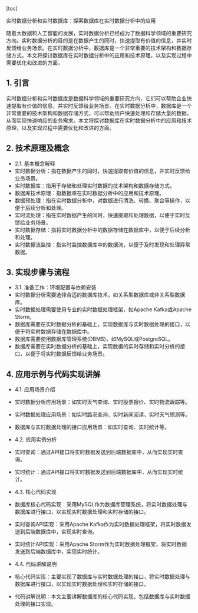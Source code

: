 
[toc]                    
                
                
实时数据分析和实时数据库：探索数据库在实时数据分析中的应用

随着大数据和人工智能的发展，实时数据分析已经成为了数据科学领域的重要研究方向。实时数据分析的目的是在数据产生的同时，快速提取有价值的信息，并实时反馈给业务场景。在实时数据分析中，数据库是一个非常重要的技术架构和数据存储方式。本文将探讨数据库在实时数据分析中的应用和技术原理，以及实现过程中需要优化和改进的方面。

## 1. 引言

实时数据分析和实时数据库是数据科学领域的重要研究方向，它们可以帮助企业快速提取有价值的信息，并实时反馈给业务场景。在实时数据分析中，数据库是一个非常重要的技术架构和数据存储方式，可以帮助用户快速处理和存储大量的数据，从而实现快速响应的业务需求。本文将探讨数据库在实时数据分析中的应用和技术原理，以及实现过程中需要优化和改进的方面。

## 2. 技术原理及概念

- 2.1. 基本概念解释
- 实时数据分析：指在数据产生的同时，快速提取有价值的信息，并实时反馈给业务场景。
- 实时数据库：指用于存储和处理实时数据的技术架构和数据存储方式。
- 数据库技术原理：指数据库在实时数据分析中的应用和技术原理。
- 数据预处理：指在实时数据分析中，对数据进行清洗、转换、聚合等操作，以便于后续分析和处理。
- 实时流处理：指在实时数据产生的同时，快速提取和处理数据，以便于实时反馈给业务场景。
- 实时数据存储：指将实时数据分析中的数据存储在数据库中，以便于后续分析和处理。
- 实时数据流监控：指实时监控数据库中的数据流，以便于及时发现和处理异常数据。

## 3. 实现步骤与流程

- 3.1. 准备工作：环境配置与依赖安装
- 实时数据分析需要选择合适的数据库技术，如关系型数据库或非关系型数据库。
- 实时数据处理需要使用专业的实时数据处理框架，如Apache Kafka或Apache Storm。
- 数据库需要在实时数据分析的基础上，实现数据库与实时数据处理的接口，以便于将实时数据存储在数据库中。
- 数据库需要使用数据库管理系统(DBMS)，如MySQL或PostgreSQL。
- 数据库需要在实时数据分析的基础上，实现数据的实时存储和实时分析的接口，以便于将实时数据反馈给业务场景。

## 4. 应用示例与代码实现讲解

- 4.1. 应用场景介绍
- 实时数据分析应用场景：如实时天气查询、实时股票报价、实时物流跟踪等。
- 实时数据处理应用场景：如实时路况查询、实时新闻阅读、实时天气预测等。
- 数据库与实时数据处理的接口应用场景：如实时查询、实时统计等。

- 4.2. 应用实例分析
- 实时查询：通过API接口将实时数据发送到后端数据库中，从而实现实时查询。
- 实时统计：通过API接口将实时数据发送到后端数据库中，从而实现实时统计。

- 4.3. 核心代码实现
- 数据库核心代码实现：采用MySQL作为数据库管理系统，将实时数据处理与数据库进行接口，以实现实时数据处理和实时存储的接口。
- 实时查询API实现：采用Apache Kafka作为实时数据处理框架，将实时数据发送到后端数据库中，实现实时查询。
- 实时统计API实现：采用Apache Storm作为实时数据处理框架，将实时数据发送到后端数据库中，实现实时统计。

- 4.4. 代码讲解说明
- 核心代码实现：主要实现了数据库与实时数据处理的接口，将实时数据处理与数据库进行接口，以实现实时数据处理和实时存储的接口。
- 代码讲解说明：本文主要讲解数据库的核心代码实现，包括数据库与实时数据处理的接口实现。

